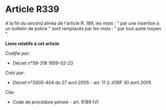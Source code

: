 # Article R339

A la fin du second alinéa de l'article R. 189, les mots : " par une insertion à un bulletin de police " sont remplacés par
les mots : " par tout autre moyen ".

**Liens relatifs à cet article**

_Codifié par_:

  - Décret n°59-318 1959-02-23

_Créé par_:

  - Décret n°2005-404 du 27 avril 2005 - art. 11 () JORF 30 avril 2005

_Cite_:

  - Code de procédure pénale - art. R189 (V)
